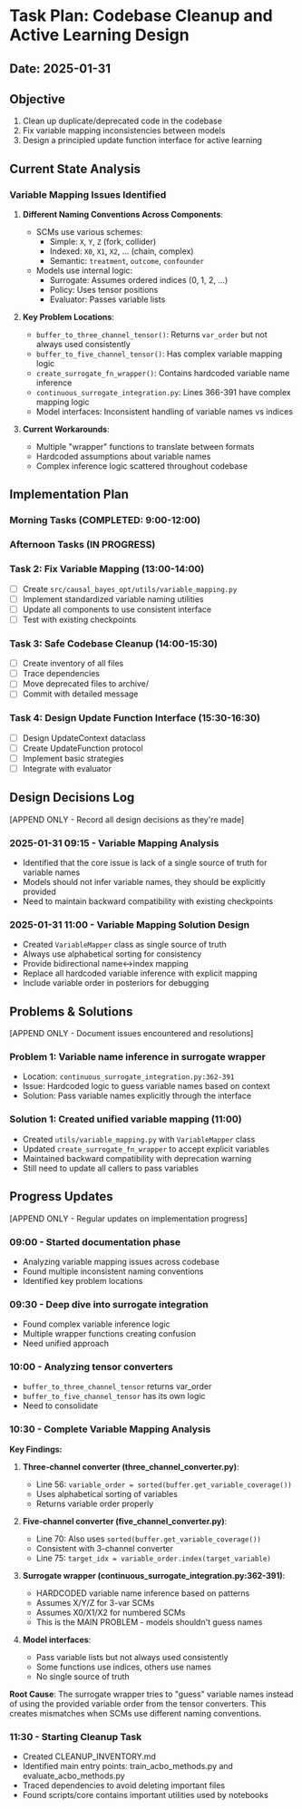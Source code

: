 # Task Plan: Codebase Cleanup and Active Learning Design

## Date: 2025-01-31

## Objective
1. Clean up duplicate/deprecated code in the codebase
2. Fix variable mapping inconsistencies between models
3. Design a principled update function interface for active learning

## Current State Analysis

### Variable Mapping Issues Identified

1. **Different Naming Conventions Across Components**:
   - SCMs use various schemes:
     - Simple: `X`, `Y`, `Z` (fork, collider)
     - Indexed: `X0`, `X1`, `X2`, ... (chain, complex)
     - Semantic: `treatment`, `outcome`, `confounder`
   - Models use internal logic:
     - Surrogate: Assumes ordered indices (0, 1, 2, ...)
     - Policy: Uses tensor positions
     - Evaluator: Passes variable lists

2. **Key Problem Locations**:
   - `buffer_to_three_channel_tensor()`: Returns `var_order` but not always used consistently
   - `buffer_to_five_channel_tensor()`: Has complex variable mapping logic
   - `create_surrogate_fn_wrapper()`: Contains hardcoded variable name inference
   - `continuous_surrogate_integration.py`: Lines 366-391 have complex mapping logic
   - Model interfaces: Inconsistent handling of variable names vs indices

3. **Current Workarounds**:
   - Multiple "wrapper" functions to translate between formats
   - Hardcoded assumptions about variable names
   - Complex inference logic scattered throughout codebase

## Implementation Plan

### Morning Tasks (COMPLETED: 9:00-12:00)

### Afternoon Tasks (IN PROGRESS)

### Task 2: Fix Variable Mapping (13:00-14:00)
- [ ] Create `src/causal_bayes_opt/utils/variable_mapping.py`
- [ ] Implement standardized variable naming utilities
- [ ] Update all components to use consistent interface
- [ ] Test with existing checkpoints

### Task 3: Safe Codebase Cleanup (14:00-15:30)
- [ ] Create inventory of all files
- [ ] Trace dependencies
- [ ] Move deprecated files to archive/
- [ ] Commit with detailed message

### Task 4: Design Update Function Interface (15:30-16:30)
- [ ] Design UpdateContext dataclass
- [ ] Create UpdateFunction protocol
- [ ] Implement basic strategies
- [ ] Integrate with evaluator

## Design Decisions Log
[APPEND ONLY - Record all design decisions as they're made]

### 2025-01-31 09:15 - Variable Mapping Analysis
- Identified that the core issue is lack of a single source of truth for variable names
- Models should not infer variable names, they should be explicitly provided
- Need to maintain backward compatibility with existing checkpoints

### 2025-01-31 11:00 - Variable Mapping Solution Design
- Created `VariableMapper` class as single source of truth
- Always use alphabetical sorting for consistency
- Provide bidirectional name<->index mapping
- Replace all hardcoded variable inference with explicit mapping
- Include variable order in posteriors for debugging

## Problems & Solutions
[APPEND ONLY - Document issues encountered and resolutions]

### Problem 1: Variable name inference in surrogate wrapper
- Location: `continuous_surrogate_integration.py:362-391`
- Issue: Hardcoded logic to guess variable names based on context
- Solution: Pass variable names explicitly through the interface

### Solution 1: Created unified variable mapping (11:00)
- Created `utils/variable_mapping.py` with `VariableMapper` class
- Updated `create_surrogate_fn_wrapper` to accept explicit variables
- Maintained backward compatibility with deprecation warning
- Still need to update all callers to pass variables

## Progress Updates
[APPEND ONLY - Regular updates on implementation progress]

### 09:00 - Started documentation phase
- Analyzing variable mapping issues across codebase
- Found multiple inconsistent naming conventions
- Identified key problem locations

### 09:30 - Deep dive into surrogate integration
- Found complex variable inference logic
- Multiple wrapper functions creating confusion
- Need unified approach

### 10:00 - Analyzing tensor converters
- `buffer_to_three_channel_tensor` returns var_order
- `buffer_to_five_channel_tensor` has its own logic
- Need to consolidate

### 10:30 - Complete Variable Mapping Analysis
**Key Findings:**

1. **Three-channel converter (three_channel_converter.py)**:
   - Line 56: `variable_order = sorted(buffer.get_variable_coverage())`
   - Uses alphabetical sorting of variables
   - Returns variable order properly

2. **Five-channel converter (five_channel_converter.py)**:
   - Line 70: Also uses `sorted(buffer.get_variable_coverage())`
   - Consistent with 3-channel converter
   - Line 75: `target_idx = variable_order.index(target_variable)`

3. **Surrogate wrapper (continuous_surrogate_integration.py:362-391)**:
   - HARDCODED variable name inference based on patterns
   - Assumes X/Y/Z for 3-var SCMs
   - Assumes X0/X1/X2 for numbered SCMs
   - This is the MAIN PROBLEM - models shouldn't guess names

4. **Model interfaces**:
   - Pass variable lists but not always used consistently
   - Some functions use indices, others use names
   - No single source of truth

**Root Cause**: The surrogate wrapper tries to "guess" variable names instead of using the provided variable order from the tensor converters. This creates mismatches when SCMs use different naming conventions.

### 11:30 - Starting Cleanup Task
- Created CLEANUP_INVENTORY.md
- Identified main entry points: train_acbo_methods.py and evaluate_acbo_methods.py
- Traced dependencies to avoid deleting important files
- Found scripts/core contains important utilities used by notebooks